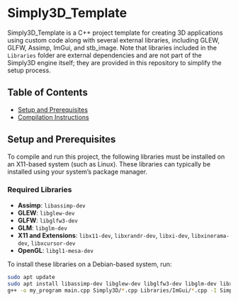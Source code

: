 # Simply3D_Template

Simply3D_Template is a C++ project template for creating 3D applications using custom code along with several external libraries, including GLEW, GLFW, Assimp, ImGui, and stb_image. Note that libraries included in the `Libraries` folder are external dependencies and are not part of the Simply3D engine itself; they are provided in this repository to simplify the setup process.

## Table of Contents
- [Setup and Prerequisites](#setup-and-prerequisites)
- [Compilation Instructions](#compilation-instructions)

## Setup and Prerequisites

To compile and run this project, the following libraries must be installed on an X11-based system (such as Linux). These libraries can typically be installed using your system’s package manager.

### Required Libraries
- **Assimp**: `libassimp-dev`
- **GLEW**: `libglew-dev`
- **GLFW**: `libglfw3-dev`
- **GLM**: `libglm-dev`
- **X11 and Extensions**: `libx11-dev`, `libxrandr-dev`, `libxi-dev`, `libxinerama-dev`, `libxcursor-dev`
- **OpenGL**: `libgl1-mesa-dev`

To install these libraries on a Debian-based system, run:
```bash
sudo apt update
sudo apt install libassimp-dev libglew-dev libglfw3-dev libglm-dev libx11-dev libxrandr-dev libxi-dev libxinerama-dev libxcursor-dev libgl1-mesa-dev
g++ -o my_program main.cpp Simply3D/*.cpp Libraries/ImGui/*.cpp -I Simply3D -I Libraries/GLM -lassimp -lGLEW -lglfw -lGL -lX11 -lXrandr -lXi -lXinerama -lXcursor -std=c++17